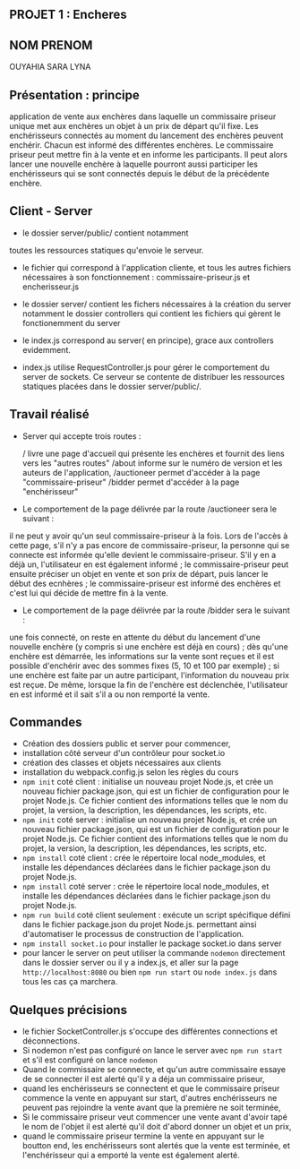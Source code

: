 ## PROJET 1 : Encheres

## NOM PRENOM
OUYAHIA SARA LYNA


## Présentation : principe
application de vente aux enchères dans laquelle un commissaire priseur unique met aux enchères un objet à un prix de départ qu'il fixe.
Les enchérisseurs connectés au moment du lancement des enchères peuvent enchérir.
Chacun est informé des différentes enchères.
Le commissaire priseur peut mettre fin à la vente et en informe les participants.
Il peut alors lancer une nouvelle enchère à laquelle pourront aussi participer les enchérisseurs qui se sont connectés depuis le début de la précédente enchère.


## Client - Server
- le dossier server/public/  contient notamment

 toutes les ressources statiques qu'envoie le serveur.

- le fichier qui correspond à l'application cliente, et tous les autres fichiers nécessaires à son fonctionnement : commissaire-priseur.js et encherisseur.js

- le dossier server/  contient les fichers nécessaires à la création du server
notamment le dossier controllers qui contient les fichiers qui gèrent le fonctionemment du server
- le index.js correspond au server( en principe), grace aux controllers evidemment.

- index.js utilise RequestController.js pour gérer le comportement du server de sockets.
Ce serveur se contente de distribuer les ressources statiques placées dans le dossier server/public/.



## Travail réalisé
- Server qui accepte trois routes :

    / livre une page d'accueil qui présente les enchères et fournit des liens vers les "autres routes"
    /about informe sur le numéro de version et les auteurs de l'application,
    /auctioneer permet d'accéder à la page "commissaire-priseur"
    /bidder permet d'accéder à la page "enchérisseur"


- Le comportement de la page délivrée par la route /auctioneer sera le suivant :

il ne peut y avoir qu'un seul commissaire-priseur à la fois. Lors de l'accès à cette page, s'il n'y a pas encore de commissaire-priseur, la personne qui se connecte est informée qu'elle devient le commissaire-priseur. S'il y en a déjà un, l'utilisateur en est également informé ;
le commissaire-priseur peut ensuite préciser un objet en vente et son prix de départ, puis lancer le début des ecnhères ;
le commissaire-priseur est informé des enchères et c'est lui qui décide de mettre fin à la vente.


- Le comportement de la page délivrée par la route /bidder sera le suivant :

une fois connecté, on reste en attente du début du lancement d'une nouvelle enchère (y compris si une enchère est déjà en cours) ;
dès qu'une enchère est démarrée, les informations sur la vente sont reçues et il est possible d'enchérir avec des sommes fixes (5, 10 et 100 par exemple) ;
si une enchère est faite par un autre participant, l'information du nouveau prix est reçue. De même, lorsque la fin de l'enchère est déclenchée, l'utilisateur en est informé et il sait s'il a ou non remporté la vente.

## Commandes

- Création des dossiers public et server pour commencer,
- installation côté serveur d'un contrôleur pour socket.io
- création des classes et objets nécessaires aux clients
- installation du webpack.config.js selon les règles du cours
- `npm init` coté client : initialise un nouveau projet Node.js, et crée un nouveau fichier package.json, qui est un fichier de configuration pour le projet Node.js.
Ce fichier contient des informations telles que le nom du projet, la version, la description, les dépendances, les scripts, etc.
- `npm init` coté server : initialise un nouveau projet Node.js, et crée un nouveau fichier package.json, qui est un fichier de configuration pour le projet Node.js.
Ce fichier contient des informations telles que le nom du projet, la version, la description, les dépendances, les scripts, etc.
- `npm install` coté client : crée le répertoire local node_modules, et installe les dépendances déclarées dans le fichier package.json du projet Node.js.
- `npm install` coté server : crée le répertoire local node_modules, et installe les dépendances déclarées dans le fichier package.json du projet Node.js.
- `npm run build` coté client seulement :  exécute un script spécifique défini dans le fichier package.json du projet Node.js. permettant ainsi d'automatiser le processus de construction de l'application.
- `npm install socket.io` pour installer le package socket.io dans server
- pour lancer le server on peut utiliser la commande `nodemon` directement dans le dossier server ou il y a index.js, et aller sur la page `http://localhost:8080`
ou bien `npm run start` ou `node index.js`
dans tous les cas ça marchera.

## Quelques précisions
- le fichier SocketController.js s'occupe des différentes connections et déconnections.
- Si nodemon n'est pas configuré on lance le server avec `npm run start` et s'il est configuré on lance `nodemon`
- Quand le commissaire se connecte, et qu'un autre commissaire essaye de se connecter il est alerté qu'il y a déja un commissaire priseur, 
- quand les enchérisseurs se connectent et que le commissaire priseur commence la vente en appuyant sur start, d'autres enchérisseurs ne peuvent pas rejoindre la vente avant que la première ne soit terminée,
- Si le commissaire priseur veut commencer une vente avant d'avoir tapé le nom de l'objet il est alerté qu'il doit d'abord donner un objet et un prix,
- quand le commissaire priseur termine la vente en appuyant sur le boutton end,
les enchérisseurs sont alertés que la vente est terminée, et l'enchérisseur qui a emporté la vente est également alerté.
